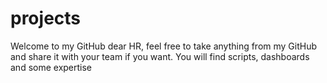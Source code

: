 # projects
Welcome to my GitHub dear HR, feel free to take anything from my GitHub and share it with your team if you want. 
You will find scripts, dashboards and some expertise

